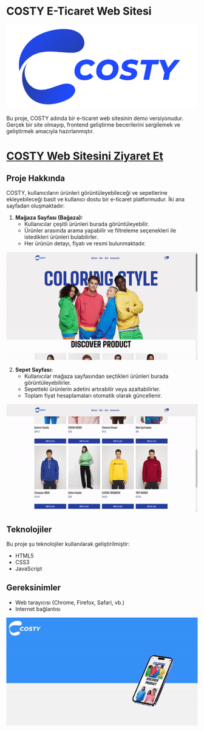 # COSTY E-Ticaret Web Sitesi

![Notlar Haritası](images/logo.png)

Bu proje, COSTY adında bir e-ticaret web sitesinin demo versiyonudur. Gerçek bir site olmayıp, frontend geliştirme becerilerini sergilemek ve geliştirmek amacıyla hazırlanmıştır.

# [COSTY Web Sitesini Ziyaret Et](https://costyshop.vercel.app/index.html)

## Proje Hakkında

COSTY, kullanıcıların ürünleri görüntüleyebileceği ve sepetlerine ekleyebileceği basit ve kullanıcı dostu bir e-ticaret platformudur. İki ana sayfadan oluşmaktadır:

1. **Mağaza Sayfası (Bağaza):**
   - Kullanıcılar çeşitli ürünleri burada görüntüleyebilir.
   - Ürünler arasında arama yapabilir ve filtreleme seçenekleri ile istedikleri ürünleri bulabilirler.
   - Her ürünün detayı, fiyatı ve resmi bulunmaktadır.
 
![Notlar Haritası](images/gif-1.gif)

2. **Sepet Sayfası:**
   - Kullanıcılar mağaza sayfasından seçtikleri ürünleri burada görüntüleyebilirler.
   - Sepetteki ürünlerin adetini artırabilir veya azaltabilirler.
   - Toplam fiyat hesaplamaları otomatik olarak güncellenir.
  

![Notlar Haritası](images/gif-2.gif)

## Teknolojiler

Bu proje şu teknolojiler kullanılarak geliştirilmiştir:
- HTML5
- CSS3
- JavaScript

## Gereksinimler

- Web tarayıcısı (Chrome, Firefox, Safari, vb.)
- Internet bağlantısı


![Notlar Haritası](images/gif-3.gif)